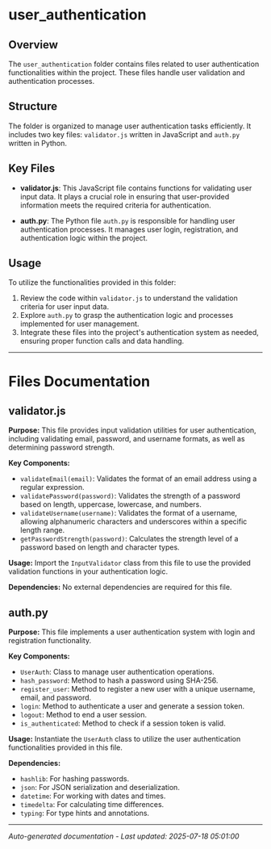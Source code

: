 # user_authentication

## Overview
The `user_authentication` folder contains files related to user authentication functionalities within the project. These files handle user validation and authentication processes.

## Structure
The folder is organized to manage user authentication tasks efficiently. It includes two key files: `validator.js` written in JavaScript and `auth.py` written in Python.

## Key Files
- **validator.js**: This JavaScript file contains functions for validating user input data. It plays a crucial role in ensuring that user-provided information meets the required criteria for authentication.
  
- **auth.py**: The Python file `auth.py` is responsible for handling user authentication processes. It manages user login, registration, and authentication logic within the project.

## Usage
To utilize the functionalities provided in this folder:
1. Review the code within `validator.js` to understand the validation criteria for user input data.
2. Explore `auth.py` to grasp the authentication logic and processes implemented for user management.
3. Integrate these files into the project's authentication system as needed, ensuring proper function calls and data handling.

---

# Files Documentation

## validator.js

**Purpose:** This file provides input validation utilities for user authentication, including validating email, password, and username formats, as well as determining password strength.

**Key Components:**
- `validateEmail(email)`: Validates the format of an email address using a regular expression.
- `validatePassword(password)`: Validates the strength of a password based on length, uppercase, lowercase, and numbers.
- `validateUsername(username)`: Validates the format of a username, allowing alphanumeric characters and underscores within a specific length range.
- `getPasswordStrength(password)`: Calculates the strength level of a password based on length and character types.

**Usage:** Import the `InputValidator` class from this file to use the provided validation functions in your authentication logic.

**Dependencies:** No external dependencies are required for this file.

## auth.py

**Purpose:** This file implements a user authentication system with login and registration functionality.

**Key Components:**
- `UserAuth`: Class to manage user authentication operations.
- `hash_password`: Method to hash a password using SHA-256.
- `register_user`: Method to register a new user with a unique username, email, and password.
- `login`: Method to authenticate a user and generate a session token.
- `logout`: Method to end a user session.
- `is_authenticated`: Method to check if a session token is valid.

**Usage:** Instantiate the `UserAuth` class to utilize the user authentication functionalities provided in this file.

**Dependencies:**
- `hashlib`: For hashing passwords.
- `json`: For JSON serialization and deserialization.
- `datetime`: For working with dates and times.
- `timedelta`: For calculating time differences.
- `typing`: For type hints and annotations.

---
*Auto-generated documentation - Last updated: 2025-07-18 05:01:00*
